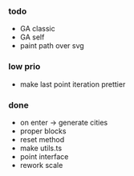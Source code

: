 ### todo

- GA classic
- GA self
- paint path over svg

### low prio

- make last point iteration prettier

### done

- on enter -> generate cities
- proper blocks
- reset method
- make utils.ts
- point interface
- rework scale
